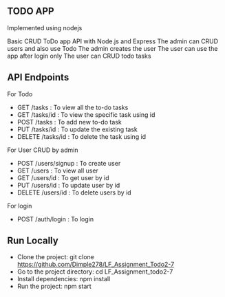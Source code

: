 ## TODO APP
Implemented using nodejs

Basic CRUD ToDo app API with Node.js and Express The admin can CRUD users and also use Todo The admin creates the user The user can use the app after login only The user can CRUD todo tasks

## API Endpoints
For Todo
* GET /tasks : To view all the to-do tasks
* GET /tasks/id : To view the specific task using id
* POST /tasks : To add new to-do task
* PUT /tasks/id : To update the existing task
* DELETE /tasks/id : To delete the task using id
  
For User CRUD by admin
* POST /users/signup : To create user
* GET /users : To view all user
* GET /users/id : To get user by id
* PUT /users/id : To update user by id
* DELETE /users/id : To delete users by id
  
For login
* POST /auth/login : To login

## Run Locally
* Clone the project:
    git clone https://github.com/Dimple278/LF_Assignment_Todo2-7
* Go to the project directory:
    cd LF_Assignment_todo2-7
* Install dependencies:
    npm install
* Run the project:
    npm start
